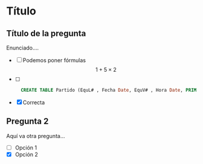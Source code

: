 <!-- Plantilla tipo test -->

# Título

## Título de la pregunta

Enunciado....

- [ ] Podemos poner fórmulas $$1 + 5 \times 2$$
- [ ] ```sql
    CREATE TABLE Partido (EquL# , Fecha Date, EquV# , Hora Date, PRIMARY KEY(EquL#,Fecha), UNIQUE(EquV#,Fecha), CHECK(EquL#<>EquV#), FOREIGN KEY (EquL#,EquV#) REFERENCES Equipos(Equ#,Equ#));
    ```
- [x] Correcta

## Pregunta 2

Aquí va otra pregunta...
- [ ] Opción 1
- [x] Opción 2
